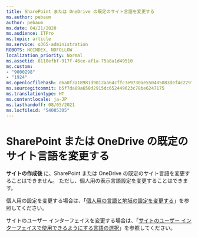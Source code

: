 ```yaml
---
title: SharePoint または OneDrive の既定のサイト言語を変更する
ms.author: pebaum
author: pebaum
ms.date: 04/21/2020
ms.audience: ITPro
ms.topic: article
ms.service: o365-administration
ROBOTS: NOINDEX, NOFOLLOW
localization_priority: Normal
ms.assetid: 8110efbf-917f-46ce-af1a-75a8a1d49510
ms.custom:
- "9000298"
- "1924"
ms.openlocfilehash: d6a0f3a18981d9012aa64cffc3e9730ae550485083def4c229f1b2235ff98403
ms.sourcegitcommit: b5f7da89a650d2915dc652449623c78be6247175
ms.translationtype: HT
ms.contentlocale: ja-JP
ms.lasthandoff: 08/05/2021
ms.locfileid: "54085305"
---
```

# <a name="change-the-default-site-language-in-sharepoint-or-onedrive"></a>SharePoint または OneDrive の既定のサイト言語を変更する 

**サイトの作成後** に、SharePoint または OneDrive の既定のサイト言語を変更することはできません。 ただし、個人用の表示言語設定を変更することはできます。

個人用の設定を変更する場合は、「[個人用の言語と地域の設定を変更する](https://support.office.com/article/Change-your-personal-language-and-region-settings-caa1fccc-bcdb-42f3-9e5b-45957647ffd7)」を参照してください。

サイトのユーザー インターフェイスを変更する場合は、「[サイトのユーザー インターフェイスで使用できるようにする言語の選択](https://support.office.com/article/choose-the-languages-you-want-to-make-available-for-a-site-s-user-interface-16d3a83c-05ab-4b50-8fbb-ff576a3351e8)」を参照してください。

